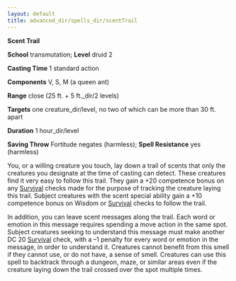 ```yaml
---
layout: default
title: advanced_dir/spells_dir/scentTrail
---
```

 **Scent Trail**

**School** transmutation; **Level** druid 2

**Casting Time** 1 standard action

**Components** V, S, M (a queen ant)

**Range** close (25 ft. + 5 ft._dir/2 levels)

**Targets** one creature_dir/level, no two of which can be more than 30 ft. apart

**Duration** 1 hour_dir/level

**Saving Throw** Fortitude negates (harmless); **Spell Resistance** yes (harmless)

You, or a willing creature you touch, lay down a trail of scents that only the creatures you designate at the time of casting can detect. These creatures find it very easy to follow this trail. They gain a +20 competence bonus on any [Survival](../../skills_dir/survival#_survival) checks made for the purpose of tracking the creature laying this trail. Subject creatures with the scent special ability gain a +10 competence bonus on Wisdom or [Survival](../../skills_dir/survival#_survival) checks to follow the trail.

In addition, you can leave scent messages along the trail. Each word or emotion in this message requires spending a move action in the same spot. Subject creatures seeking to understand this message must make another DC 20 [Survival](../../skills_dir/survival#_survival) check, with a –1 penalty for every word or emotion in the message, in order to understand it. Creatures cannot benefit from this smell if they cannot use, or do not have, a sense of smell. Creatures can use this spell to backtrack through a dungeon, maze, or similar areas even if the creature laying down the trail crossed over the spot multiple times.

